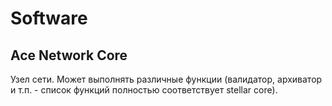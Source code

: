 # Software

## Ace Network Core

Узел сети. Может выполнять различные функции (валидатор, архиватор и т.п. - список функций полностью соответствует stellar core).